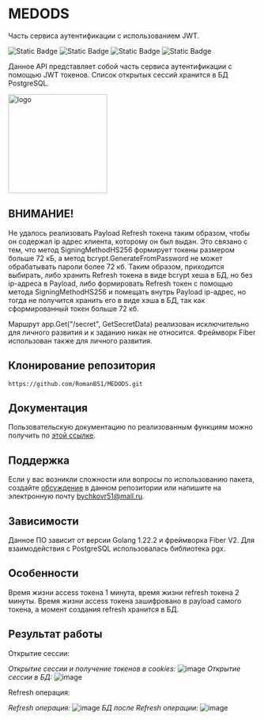 # MEDODS
Часть сервиса аутентификации с использованием JWT.

![Static Badge](https://img.shields.io/badge/RomanB51-REST_API-7CFC00)
![Static Badge](https://img.shields.io/badge/Go-1.22.2-blue)
![Static Badge](https://img.shields.io/badge/Fiber-V2-red)
![Static Badge](https://img.shields.io/badge/PostgreSQL-16.6-CD853F)

 Данное API представляет собой часть сервиса аутентификации с помощью JWT токенов. Список открытых сессий хранится в БД PostgreSQL. <!-- описание репозитория -->
<!--Блок информации о репозитории в бейджах-->

<img src="https://github.com/RomanB51/Image_for_readme/blob/main/Image_for_MEDODS/74aa73433fa4ff3cb89cab06b90fee29.jpg" alt="logo" width="200"/>

<!--Внимание-->
## ВНИМАНИЕ!
Не удалось реализовать Payload Refresh токена таким образом, чтобы он содержал ip адрес клиента, которому он был выдан. Это связано с тем, что метод SigningMethodHS256 формирует токены размером больше 72 кБ, а метод bcrypt.GenerateFromPassword не может обрабатывать пароли более 72 кб. Таким образом, приходится выбирать, либо хранить Refresh токена в виде bcrypt хеша в БД, но без ip-адреса в Payload, либо формировать Refresh токен с помощью метода SigningMethodHS256 и помещать внутрь Payload ip-адрес, но тогда не получится хранить его в виде хэша в БД, так как сформированный токен больше 72 кб.

Маршрут app.Get("/secret", GetSecretData) реализован исключительно для личного развития и к заданию никак не относится.
Фреймворк Fiber использован также для личного развития.

<!--Установка-->
## Клонирование репозитория

```https://github.com/RomanB51/MEDODS.git```

<!--Пользовательская документация-->
## Документация
Пользовательскую документацию по реализованным функциям можно получить по [этой ссылке](./docs/ru/readme.md).

<!--Поддержка-->
## Поддержка
Если у вас возникли сложности или вопросы по использованию пакета, создайте 
[обсуждение](https://github.com/RomanB51/Project/issues/new) в данном репозитории или напишите на электронную почту <bychkovr51@mail.ru>.

<!--Зависимости-->
## Зависимости
Данное ПО зависит от версии Golang 1.22.2 и фреймворка Fiber V2. Для взаимодействия с PostgreSQL использовалась библиотека pgx.

<!--Особеннсоти-->
## Особенности
Время жизни access токена 1 минута, время жизни refresh токена 2 минуты. Время жизни access токена зашифровано в payload самого токена, а момент создания refresh хранится в БД.

<!--Результат работы-->
## Результат работы
Открытие сессии:

*Открытие сессии и получение токенов в cookies:*
![image](https://github.com/RomanB51/Image_for_readme/blob/main/Image_for_MEDODS/Постман%20авторизация.png)
*Открытие сессии в БД:*
![image](https://github.com/RomanB51/Image_for_readme/blob/main/Image_for_MEDODS/Постгрес%20авторизация.png)

Refresh операция:

*Refresh операция:*
![image](https://github.com/RomanB51/Image_for_readme/blob/main/Image_for_MEDODS/Постман%20рефреш%20операция.png)
*БД после Refresh операции:*
![image](https://github.com/RomanB51/Image_for_readme/blob/main/Image_for_MEDODS/Постгрес%20рефреш%20операция.png)

